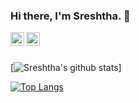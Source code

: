 ### Hi there, I'm Sreshtha. 👋
<a href="https://www.linkedin.com/in/sreshtha-mehrotra-1968a7193/">
  <img align="left" alt="Sreshtha's Linkedin" width="22px" src="https://cdn.jsdelivr.net/npm/simple-icons@v3/icons/linkedin.svg" />
</a>
<a href="https://www.instagram.com/sreshtha.mehrotra/">
  <img align="left" alt="Sreshtha's Instagram" width="22px" src="https://cdn.jsdelivr.net/npm/simple-icons@v3/icons/instagram.svg" />
</a>
<br />
<br />


[![Sreshtha's github stats](https://github-readme-stats.vercel.app/api?username=sreshtha10&hide=issues,prs&show_icons=true&theme=tokyonight)]

[![Top Langs](https://github-readme-stats.vercel.app/api/top-langs/?username=sreshtha10&layout=compact)](https://github.com/anuraghazra/github-readme-stats)
